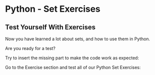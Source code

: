 
Python - Set Exercises
======================


Test Yourself With Exercises
----------------------------


Now you have learned a lot about sets, and how to use them in Python.


Are you ready for a test?


Try to insert the missing part to make the code work as expected:


Go to the Exercise section and test all of our Python Set Exercises:






